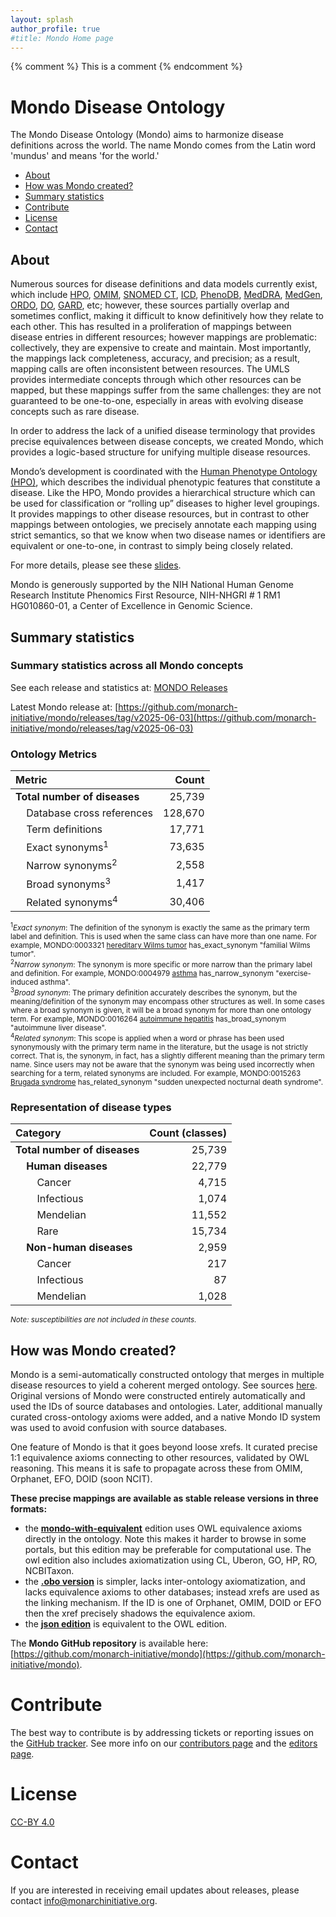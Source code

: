 ```yaml
---
layout: splash
author_profile: true
#title: Mondo Home page
---
```

{% comment %} This is a comment {% endcomment %}

# Mondo Disease Ontology

The Mondo Disease Ontology (Mondo) aims to harmonize disease definitions across the world. The name Mondo comes from the Latin word 'mundus' and means 'for the world.'

- [About](#about)
- [How was Mondo created?](#created)
- [Summary statistics](#stats)
- [Contribute](#contribute)
- [License](#license)
- [Contact](#contact)

<a name="about"></a> 
## About  

Numerous sources for disease definitions and data models currently exist, which include [HPO](https://hpo.jax.org/app/), [OMIM](https://omim.org/), [SNOMED CT](http://www.snomed.org/), [ICD](https://www.cdc.gov/nchs/icd/icd10cm.htm), [PhenoDB](https://phenodb.org/), [MedDRA](https://www.meddra.org/), [MedGen](https://www.ncbi.nlm.nih.gov/medgen/), [ORDO](https://www.orpha.net/consor/cgi-bin/index.php?lng=EN), [DO](http://disease-ontology.org/), [GARD](https://rarediseases.info.nih.gov/), etc; however, these sources partially overlap and sometimes conflict, making it difficult to know definitively how they relate to each other. This has resulted in a proliferation of mappings between disease entries in different resources; however mappings are problematic: collectively, they are expensive to create and maintain. Most importantly, the mappings lack completeness, accuracy, and precision; as a result, mapping calls are often inconsistent between resources. The UMLS provides intermediate concepts through which other resources can be mapped, but these mappings suffer from the same challenges: they are not guaranteed to be one-to-one, especially in areas with evolving disease concepts such as rare disease.

In order to address the lack of a unified disease terminology that provides precise equivalences between disease concepts, we created Mondo, which provides a logic-based structure for unifying multiple disease resources.

Mondo’s development is coordinated with the [Human Phenotype Ontology (HPO)](https://hpo.jax.org/app/), which describes the individual phenotypic features that constitute a disease. Like the HPO, Mondo provides a hierarchical structure which can be used for classification or “rolling up” diseases to higher level groupings. It provides mappings to other disease resources, but in contrast to other mappings between ontologies, we precisely annotate each mapping using strict semantics, so that we know when two disease names or identifiers are equivalent or one-to-one, in contrast to simply being closely related.

For more details, please see these [slides](https://docs.google.com/presentation/d/1piBa680WN4EmI2q5oGpXGeuurZNkP66E4iOSJtEM1Ro/edit#slide=id.p1).

Mondo is generously supported by the NIH National Human Genome Research Institute Phenomics First Resource, NIH-NHGRI # 1 RM1 HG010860-01, a Center of Excellence in Genomic Science.

<a name="stats"></a> 
## Summary statistics

### Summary statistics across all Mondo concepts
See each release and statistics at: [MONDO Releases](https://github.com/monarch-initiative/mondo/tags)

Latest Mondo release at: [https://github.com/monarch-initiative/mondo/releases/tag/v2025-06-03](https://github.com/monarch-initiative/mondo/releases/tag/v2025-06-03)

### Ontology Metrics

| Metric | Count |
| :--- | ---: |
| **Total number of diseases**                         | 25,739  |
| &nbsp;&nbsp;&nbsp;&nbsp;Database cross references    | 128,670 |
| &nbsp;&nbsp;&nbsp;&nbsp;Term definitions             | 17,771  |
| &nbsp;&nbsp;&nbsp;&nbsp;Exact synonyms<sup>1</sup>   | 73,635  |
| &nbsp;&nbsp;&nbsp;&nbsp;Narrow synonyms<sup>2</sup>  | 2,558   |
| &nbsp;&nbsp;&nbsp;&nbsp;Broad synonyms<sup>3</sup>   | 1,417   |
| &nbsp;&nbsp;&nbsp;&nbsp;Related synonyms<sup>4</sup> | 30,406  |


<small>
<sup>1</sup><i>Exact synonym</i>: The definition of the synonym is exactly the same as the primary term label and definition. This is used when the same class can have more than one name. For example, MONDO:0003321 <a href="https://www.ebi.ac.uk/ols4/ontologies/mondo/classes/http%253A%252F%252Fpurl.obolibrary.org%252Fobo%252FMONDO_0003321" target="_blank">hereditary Wilms tumor</a> has_exact_synonym &quot;familial Wilms tumor&quot;.
<br>
<sup>2</sup><i>Narrow synonym</i>: The synonym is more specific or more narrow than the primary label and definition. For example, MONDO:0004979 <a href="https://www.ebi.ac.uk/ols4/ontologies/mondo/classes/http%253A%252F%252Fpurl.obolibrary.org%252Fobo%252FMONDO_0004979" target="_blank">asthma</a> has_narrow_synonym &quot;exercise-induced asthma&quot;.
<br>
<sup>3</sup><i>Broad synonym</i>: The primary definition accurately describes the synonym, but the meaning/definition of the synonym may encompass other structures as well. In some cases where a broad synonym is given, it will be a broad synonym for more than one ontology term. For example, MONDO:0016264 <a href="https://www.ebi.ac.uk/ols4/ontologies/mondo/classes/http%253A%252F%252Fpurl.obolibrary.org%252Fobo%252FMONDO_0016264" target="_blank">autoimmune hepatitis</a> has_broad_synonym &quot;autoimmune liver disease&quot;.
<br>
<sup>4</sup><i>Related synonym</i>: This scope is applied when a word or phrase has been used synonymously with the primary term name in the literature, but the usage is not strictly correct. That is, the synonym, in fact, has a slightly different meaning than the primary term name. Since users may not be aware that the synonym was being used incorrectly when searching for a term, related synonyms are included. For example, MONDO:0015263 <a href="https://www.ebi.ac.uk/ols4/ontologies/mondo/classes/http%253A%252F%252Fpurl.obolibrary.org%252Fobo%252FMONDO_0015263" target="_blank">Brugada syndrome</a> has_related_synonym &quot;sudden unexpected nocturnal death syndrome&quot;.
</small>


### Representation of disease types

| Category                                                       | Count (classes) |
|:---------------------------------------------------------------|----------------:|
| **Total number of diseases**                                   | 25,739          |
| &nbsp;&nbsp;&nbsp;&nbsp;**Human diseases**                     | 22,779         |
| &nbsp;&nbsp;&nbsp;&nbsp;&nbsp;&nbsp;&nbsp;&nbsp;Cancer         | 4,715           |
| &nbsp;&nbsp;&nbsp;&nbsp;&nbsp;&nbsp;&nbsp;&nbsp;Infectious     | 1,074           |
| &nbsp;&nbsp;&nbsp;&nbsp;&nbsp;&nbsp;&nbsp;&nbsp;Mendelian      | 11,552          |
| &nbsp;&nbsp;&nbsp;&nbsp;&nbsp;&nbsp;&nbsp;&nbsp;Rare           | 15,734          |
| &nbsp;&nbsp;&nbsp;&nbsp;**Non-human diseases**                 | 2,959           |
| &nbsp;&nbsp;&nbsp;&nbsp;&nbsp;&nbsp;&nbsp;&nbsp;Cancer         | 217             |
| &nbsp;&nbsp;&nbsp;&nbsp;&nbsp;&nbsp;&nbsp;&nbsp;Infectious     | 87              |
| &nbsp;&nbsp;&nbsp;&nbsp;&nbsp;&nbsp;&nbsp;&nbsp;Mendelian      | 1,028           |

<small><i>Note: susceptibilities are not included in these counts.</i></small>



<a name="created"></a> 
## How was Mondo created?    

Mondo is a semi-automatically constructed ontology that merges in multiple disease resources to yield a coherent merged ontology. See sources [here](https://mondo.monarchinitiative.org/pages/sources/). Original versions of Mondo were constructed entirely automatically and used the IDs of source databases and ontologies. Later, additional manually curated cross-ontology axioms were added, and a native Mondo ID system was used to avoid confusion with source databases.

One feature of Mondo is that it goes beyond loose xrefs. It curated precise 1:1 equivalence axioms connecting to other resources, validated by OWL reasoning. This means it is safe to propagate across these from OMIM, Orphanet, EFO, DOID (soon NCIT).

**These precise mappings are available as stable release versions in three formats:**  

- the **[mondo-with-equivalent](http://purl.obolibrary.org/obo/mondo/mondo-with-equivalents.owl)** edition uses OWL equivalence axioms directly in the ontology. Note this makes it harder to browse in some portals, but this edition may be preferable for computational use. The owl edition also includes axiomatization using CL, Uberon, GO, HP, RO, NCBITaxon.
- the **[.obo version](http://purl.obolibrary.org/obo/mondo.obo)** is simpler, lacks inter-ontology axiomatization, and lacks equivalence axioms to other databases; instead xrefs are used as the linking mechanism. If the ID is one of Orphanet, OMIM, DOID or EFO then the xref precisely shadows the equivalence axiom.
- the **[json edition](http://purl.obolibrary.org/obo/mondo/mondo-with-equivalents.json)** is equivalent to the OWL edition.

The **Mondo GitHub repository** is available here: [https://github.com/monarch-initiative/mondo](https://github.com/monarch-initiative/mondo).

<a name="contribute"></a> 
# Contribute

The best way to contribute is by addressing tickets or reporting issues on the [GitHub tracker](https://github.com/monarch-initiative/mondo/issues). See more info on our [contributors page](https://monarch-initiative.github.io/mondo/pages/contributors/) and the [editors page](https://mondo.monarchinitiative.org/pages/editors/).

<a name="license"></a> 
# License

[CC-BY 4.0](https://creativecommons.org/licenses/by/4.0/)

<a name="contact"></a> 
# Contact

If you are interested in receiving email updates about releases, please contact <a href="mailto:info@monarchinitiative.org">info@monarchinitiative.org</a>.
